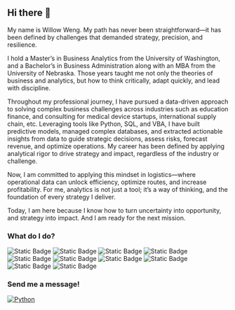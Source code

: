 ## Hi there 👋

My name is Willow Weng. My path has never been straightforward—it has been defined by challenges that demanded strategy, precision, and resilience.

I hold a Master’s in Business Analytics from the University of Washington, and a Bachelor’s in Business Administration along with an MBA from the University of Nebraska. Those years taught me not only the theories of business and analytics, but how to think critically, adapt quickly, and lead with discipline.

Throughout my professional journey, I have pursued a data-driven approach to solving complex business challenges across industries such as education finance, and consulting for medical device startups, international supply chain, etc. Leveraging tools like Python, SQL, and VBA, I have built predictive models, managed complex databases, and extracted actionable insights from data to guide strategic decisions, assess risks, forecast revenue, and optimize operations. My career has been defined by applying analytical rigor to drive strategy and impact, regardless of the industry or challenge.

Now, I am committed to applying this mindset in logistics—where operational data can unlock efficiency, optimize routes, and increase profitability. For me, analytics is not just a tool; it’s a way of thinking, and the foundation of every strategy I deliver.

Today, I am here because I know how to turn uncertainty into opportunity, and strategy into impact. And I am ready for the next mission.

### What do I do?
![Static Badge](https://img.shields.io/badge/python-%23681752?style=for-the-badge&logo=python&logoColor=white)
![Static Badge](https://img.shields.io/badge/sql-%23f09191?style=for-the-badge&logo=mysql&logoColor=white)
![Static Badge](https://img.shields.io/badge/r-%23106898?style=for-the-badge&logo=r&logoColor=white)
![Static Badge](https://img.shields.io/badge/vba-%23226b68?style=for-the-badge&logo=google%20sheets&logoColor=white)
![Static Badge](https://img.shields.io/badge/PowerBi-%23549688?style=for-the-badge&logo=google%20analytics&logoColor=white)
![Static Badge](https://img.shields.io/badge/tableau-%23d75455?style=for-the-badge&logo=salesforce&logoColor=white)
![Static Badge](https://img.shields.io/badge/sap-%2311659a?style=for-the-badge&logo=sap&logoColor=white)
![Static Badge](https://img.shields.io/badge/html-%23f97d1c?style=for-the-badge&logo=html5&logoColor=white)
![Static Badge](https://img.shields.io/badge/javascript-%23f68c60?style=for-the-badge&logo=javascript&logoColor=white)
![Static Badge](https://img.shields.io/badge/quickbooks-%238cc269?style=for-the-badge&logo=quickbooks&logoColor=white)

### Send me a message!

<a href="https://www.linkedin.com/in/weihan-weng-026734227">
  <img alt="Python" src="https://custom-icon-badges.demolab.com/badge/LinkedIn-0A66C2?style=for-the-badge&logo=linkedin-white&logoColor=fff" />
</a>




